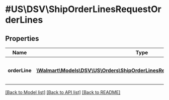 # #US\DSV\ShipOrderLinesRequestOrderLines

## Properties

Name | Type | Description | Notes
------------ | ------------- | ------------- | -------------
**orderLine** | [**\Walmart\Models\DSV\US\Orders\ShipOrderLinesRequestOrderLinesOrderLineInner[]**](ShipOrderLinesRequestOrderLinesOrderLineInner.md) | Information about one order line shipment |


[[Back to Model list]](../) [[Back to API list]](../../Api/US/DSV) [[Back to README]](../../README.md)
